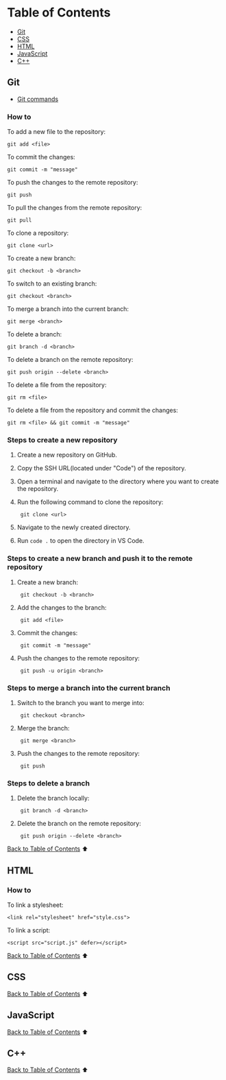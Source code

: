 # Table of Contents

- [Git](#git)
- [CSS](#css)
- [HTML](#html)
- [JavaScript](#javascript)
- [C++](#c)

## Git

- [Git commands](sections/gitcommand.md)
### How to

To add a new file to the repository:

    git add <file>

To commit the changes:
    
    git commit -m "message"

To push the changes to the remote repository:

    git push

To pull the changes from the remote repository:

    git pull

To clone a repository:

    git clone <url>

To create a new branch:

    git checkout -b <branch>

To switch to an existing branch:

    git checkout <branch>

To merge a branch into the current branch:

    git merge <branch>

To delete a branch:

    git branch -d <branch>

To delete a branch on the remote repository:

    git push origin --delete <branch>

To delete a file from the repository:

    git rm <file>

To delete a file from the repository and commit the changes:

    git rm <file> && git commit -m "message"

### Steps to create a new repository

1. Create a new repository on GitHub.
2. Copy the SSH URL(located under "Code") of the repository.
3. Open a terminal and navigate to the directory where you want to create the repository.
4. Run the following command to clone the repository:

        git clone <url>

5. Navigate to the newly created directory.
6. Run `code .` to open the directory in VS Code.

### Steps to create a new branch and push it to the remote repository

1. Create a new branch:

        git checkout -b <branch>

2. Add the changes to the branch:

        git add <file>

3. Commit the changes:

        git commit -m "message"

4. Push the changes to the remote repository:

        git push -u origin <branch>

### Steps to merge a branch into the current branch

1. Switch to the branch you want to merge into:

        git checkout <branch>

2. Merge the branch:

        git merge <branch>

3. Push the changes to the remote repository:

        git push

### Steps to delete a branch

1. Delete the branch locally:

        git branch -d <branch>

2. Delete the branch on the remote repository:

        git push origin --delete <branch>

[Back to Table of Contents](#table-of-contents) ⬆
## HTML

### How to

To link a stylesheet:

    <link rel="stylesheet" href="style.css">

To link a script:

    <script src="script.js" defer></script>


[Back to Table of Contents](#table-of-contents) ⬆
## CSS

[Back to Table of Contents](#table-of-contents) ⬆
## JavaScript

[Back to Table of Contents](#table-of-contents) ⬆
## C++


[Back to Table of Contents](#table-of-contents) ⬆

